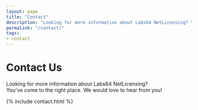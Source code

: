 ```yaml
---
layout: page
title: "Contact"
description: "Looking for more information about Labs64 NetLicensing? You’ve come to the right place. We'd love to hear from you!"
permalink: "/contact/"
tags:
- contact
---
```

<div class="row NL_banner">
    <div class="col-md-6 col-md-offset-3 NL_about_page">
        <h1>Contact Us</h1>
        <span>Looking for more information about Labs64 NetLicensing?<br/>You’ve come to the right place. We would love to hear from you!</span>
    </div>
</div>

{% include contact.html %}
